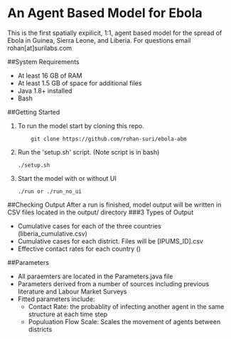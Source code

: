 # An Agent Based Model for Ebola
This is the first spatially expilicit, 1:1, agent based model for the spread of Ebola in Guinea, Sierra Leone, and Liberia. For questions email rohan[at]surilabs.com

##System Requirements
- At least 16 GB of RAM
- At least 1.5 GB of space for additional files
- Java 1.8+ installed
- Bash

##Getting Started
1. To run the model start by cloning this repo.</br>
	```
        git clone https://github.com/rohan-suri/ebola-abm
	```
2. Run the 'setup.sh' script. (Note script is in bash)</br>
	```
	./setup.sh
	```
3. Start the model with or without UI</br>
	```
	./run or ./run_no_ui
	```

##Checking Output
After a run is finished, model output will be written in CSV files located in the output/ directory
###3 Types of Output
- Cumulative cases for each of the three countries (liberia_cumulative.csv)
- Cumulative cases for each district.  Files will be [IPUMS_ID].csv
- Effective contact rates for each country ()

##Parameters
- All paraemters are located in the Parameters.java file
- Parameters derived from a number of sources including previous literature and Labour Market Surveys
- Fitted parameters include:
	- Contact Rate: the probablity of infecting another agent in the same structure at each time step 
	- Populuation Flow Scale: Scales the movement of agents between districts
